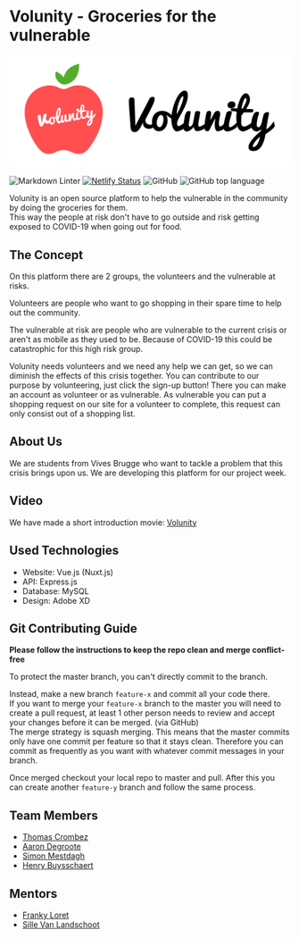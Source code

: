 # Volunity - Groceries for the vulnerable

![logo](https://github.com/vives-projectweek-1-2020/Volunity/raw/master/docs/img/volunity_long.png)

![Markdown Linter](https://github.com/vives-projectweek-1-2020/Volunity/workflows/Markdown%20Linter/badge.svg?branch=master)
[![Netlify Status](https://api.netlify.com/api/v1/badges/17c3cbef-49ff-4ef3-954b-12a4db7b8013/deploy-status)](https://app.netlify.com/sites/volunity-be/deploys)
![GitHub](https://img.shields.io/github/license/vives-projectweek-1-2020/Volunity)
![GitHub top language](https://img.shields.io/github/languages/top/vives-projectweek-1-2020/Volunity)

Volunity is an open source platform to help the vulnerable in the community by doing the groceries for them.\
This way the people at risk don't have to go outside and risk getting exposed to COVID-19 when going out for food.

## The Concept

On this platform there are 2 groups, the volunteers and the vulnerable at risks.

Volunteers are people who want to go shopping in their spare time to help out the community.

The vulnerable at risk are people who are vulnerable to the current crisis or aren't as mobile as they used to be. Because of COVID-19 this could be catastrophic for this high risk group.

Volunity needs volunteers and we need any help we can get, so we can diminish the effects of this crisis together. You can contribute to our purpose by volunteering, just click the sign-up button! There you can make an account as volunteer or as vulnerable. As vulnerable you can put a shopping request on our site for a volunteer to complete, this request can only consist out of a shopping list.

## About Us

We are students from Vives Brugge who want to tackle a problem that this crisis brings upon us. We are developing this platform for our project week.

## Video

We have made a short introduction movie: [Volunity](https://youtu.be/BxIU8espxtg)

## Used Technologies

- Website: Vue.js (Nuxt.js)
- API: Express.js
- Database: MySQL
- Design: Adobe XD

## Git Contributing Guide

**Please follow the instructions to keep the repo clean and merge conflict-free**

To protect the master branch, you can't directly commit to the branch.

Instead, make a new branch `feature-x` and commit all your code there.\
If you want to merge your `feature-x` branch to the master you will need to create a pull request, at least 1 other person needs to review and accept your changes before it can be merged. (via GitHub)\
The merge strategy is squash merging. This means that the master commits only have one commit per feature so that it stays clean. Therefore you can commit as frequently as you want with whatever commit messages in your branch.

Once merged checkout your local repo to master and pull. After this you can create another `feature-y` branch and follow the same process.

## Team Members

- [Thomas Crombez](https://github.com/TrikThom)
- [Aaron Degroote](https://github.com/aarondegroote)
- [Simon Mestdagh](https://github.com/simonmestdagh)
- [Henry Buysschaert](https://github.com/HenryBuyssie)

## Mentors

- [Franky Loret](https://github.com/frankyloret)
- [Sille Van Landschoot](https://github.com/sillevl)
